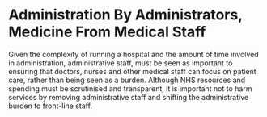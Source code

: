 Administration By Administrators, Medicine From Medical Staff
=============================================================

Given the complexity of running a hospital and the amount of time 
involved in administration, administrative staff, must be seen as 
important to ensuring that doctors, nurses and other medical staff can 
focus on patient care, rather than being seen as a burden. Although NHS 
resources and spending must be scrutinised and transparent, it is 
important not to harm services by removing administrative staff and 
shifting the administrative burden to front-line staff.
